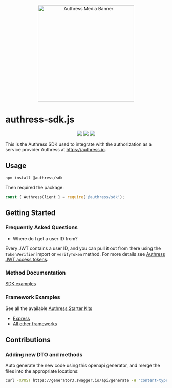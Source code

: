 <p align="center">
    <img src="https://github.com/Authress/authress-sdk.cs/assets/5056218/924fb776-9588-4d4a-adf7-33682fa29356" height="300px" alt="Authress Media Banner">
</p>

# authress-sdk.js

<p align="center">
    <a href="https://www.npmjs.com/package/@authress/sdk" alt="Authress SDK on npm"><img src="https://badge.fury.io/js/@authress%2Fsdk.svg"></a>
    <a href="./LICENSE" alt="Apache-2.0"><img src="https://img.shields.io/badge/License-Apache%202.0-blue.svg"></a>
    <a href="https://authress.io/community" alt="authress community"><img src="https://img.shields.io/badge/Community-Authress-fbaf0b.svg"></a>
</p>

This is the Authress SDK used to integrate with the authorization as a service provider Authress at https://authress.io.


## Usage

```sh
npm install @authress/sdk
```

Then required the package:
```js
const { AuthressClient } = require('@authress/sdk');
```

## Getting Started

### Frequently Asked Questions
* Where do I get a user ID from?

Every JWT contains a user ID, and you can pull it out from there using the `TokenVerifier` import or `verifyToken` method. For more details see [Authress JWT access tokens](https://authress.io/knowledge-base/docs/authentication/validating-jwts#authress-user-ids-and-a-jwt-access-token-example).

### Method Documentation

[SDK examples](./docs/methods.md)

### Framework Examples
See all the available [Authress Starter Kits](https://github.com/search?q=org%3AAuthress+starter-kit&type=repositories)

* [Express](https://github.com/Authress/express-starter-kit)
* [All other frameworks](https://github.com/search?q=org%3AAuthress+starter-kit&type=repositories)

## Contributions

### Adding new DTO and methods
Auto generate the new code using this openapi generator, and merge the files into the appropriate locations:
```bash
curl -XPOST https://generator3.swagger.io/api/generate -H 'content-type: application/json' -d '{"specURL" : "https://api.authress.io/.well-known/openapi.json","lang" : "typescript-fetch","type" : "CLIENT","codegenVersion" : "V3"}'  --output generated_sdk.tar.gz

```
